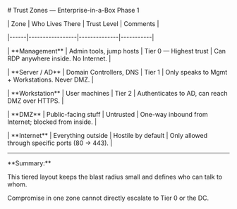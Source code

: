 \# Trust Zones — Enterprise-in-a-Box Phase 1



| Zone | Who Lives There | Trust Level | Comments |

|------|-----------------|--------------|-----------|

| \*\*Management\*\* | Admin tools, jump hosts | Tier 0 — Highest trust | Can RDP anywhere inside. No Internet. |

| \*\*Server / AD\*\* | Domain Controllers, DNS | Tier 1 | Only speaks to Mgmt + Workstations. Never DMZ. |

| \*\*Workstation\*\* | User machines | Tier 2 | Authenticates to AD, can reach DMZ over HTTPS. |

| \*\*DMZ\*\* | Public-facing stuff | Untrusted | One-way inbound from Internet; blocked from inside. |

| \*\*Internet\*\* | Everything outside | Hostile by default | Only allowed through specific ports (80 → 443). |



---



\*\*Summary:\*\*  

This tiered layout keeps the blast radius small and defines who can talk to whom.  

Compromise in one zone cannot directly escalate to Tier 0 or the DC.



